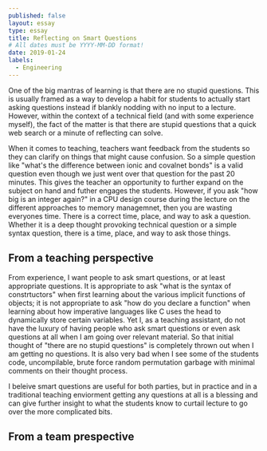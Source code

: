 ```yaml
---
published: false
layout: essay
type: essay
title: Reflecting on Smart Questions
# All dates must be YYYY-MM-DD format!
date: 2019-01-24
labels:
  - Engineering
---
```


One of the big mantras of learning is that there are no stupid questions. This is usually framed as a way to develop a habit for students to actually start asking questions instead if blankly nodding with no input to a lecture. However, within the context of a technical field (and with some experience myself), the fact of the matter is that there are stupid questions that a quick web search or a minute of reflecting can solve.

When it comes to teaching, teachers want feedback from the students so they can clarify on things that might cause confusion. So a simple question like "what's the difference between ionic and covalnet bonds" is a valid question even though we just went over that question for the past 20 minutes. This gives the teacher an opportunity to further expand on the subject on hand and futher engages the students. However, if you ask "how big is an integer again?" in a CPU design course during the lecture on the different approaches to memory managemnet, then you are wasting everyones time. There is a correct time, place, and way to ask a question. Whether it is a deep thought provoking  technical question or a simple syntax question, there is a time, place, and way to ask those things.

## From a teaching perspective

From experience, I want people to ask smart questions, or at least appropriate questions. It is appropriate to ask "what is the syntax of constrtuctors" when first learning about the various implicit functions of objects; it is not appropriate to ask "how do you declare a function" when learning about how imperative languages like C uses the head to dynamically store certain variables. Yet I, as a teaching assistant, do not have the luxury of having people who ask smart questions or even ask questions at all when I am going over relevant material. So that initial thought of "there are no stupid questions" is completely thrown out when I am getting no questions. It is also very bad when I see some of the students code, uncompilable, brute force random permutation garbage with minimal comments on their thought process. 

I beleive smart questions are useful for both parties, but in practice and in a traditional teaching enviorment getting any questions at all is a blessing and can give further insight to what the students know to curtail lecture to go over the more complicated bits. 

## From a team prespective


